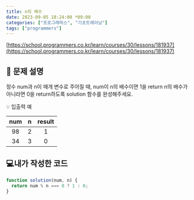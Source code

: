 ```yaml
---
title: n의 배수
date: 2023-09-05 18:24:00 *09:00
categories: ["프로그래머스", "기초트레이닝"]
tags: ["programmers"]
---
```


[https://school.programmers.co.kr/learn/courses/30/lessons/181937](https://school.programmers.co.kr/learn/courses/30/lessons/181937)

## 📔 문제 설명

정수 num과 n이 매개 변수로 주어질 때, num이 n의 배수이면 1을 return n의 배수가 아니라면 0을 return하도록 solution 함수를 완성해주세요.

💡 입출력 예

| num |  n  | result |
| :-: | :-: | :----: |
| 98  |  2  |   1    |
| 34  |  3  |   0    |

## 💻내가 작성한 코드

```js
function solution(num, n) {
  return num % n === 0 ? 1 : 0;
}
```
